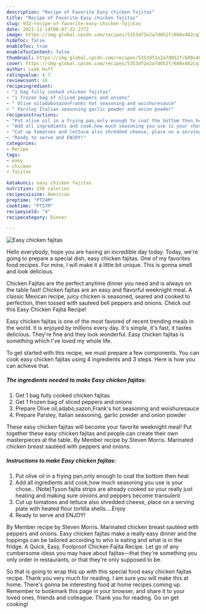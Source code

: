 ```yaml
---
description: "Recipe of Favorite Easy chicken fajitas"
title: "Recipe of Favorite Easy chicken fajitas"
slug: 932-recipe-of-favorite-easy-chicken-fajitas
date: 2021-11-14T06:07:22.277Z
image: https://img-global.cpcdn.com/recipes/5353df2e2a7d052f/680x482cq70/easy-chicken-fajitas-recipe-main-photo.jpg
hideToc: false
enableToc: true
enableTocContent: false
thumbnail: https://img-global.cpcdn.com/recipes/5353df2e2a7d052f/680x482cq70/easy-chicken-fajitas-recipe-main-photo.jpg
cover: https://img-global.cpcdn.com/recipes/5353df2e2a7d052f/680x482cq70/easy-chicken-fajitas-recipe-main-photo.jpg
author: Leah Huff
ratingvalue: 4.7
reviewcount: 16
recipeingredient:
- "1 bag fully cooked chicken fajitas"
- "1 frozen bag of sliced peppers and onions"
- " Olive oiladabosazonFranks hot seasoning and woishuresauce"
- " Parsley Italian seasoning garlic powder and onion powder"
recipeinstructions:
- "Put olive oil in a frying pan,only enough to coat the bottom then heat"
- "Add all ingredients and cook,how much seasoning you use is your chose.. (Note)Tyson fajita strips are already cooked so your really just heating and making sure oinions and peppers become transulent"
- "Cut up tomatoes and lettuce also shredded cheese, place on a serving plate with heated flour tortilla shells....Enjoy"
- "Ready to serve and ENJOY!"
categories:
- Recipe
tags:
- easy
- chicken
- fajitas

katakunci: easy chicken fajitas 
nutrition: 256 calories
recipecuisine: American
preptime: "PT24M"
cooktime: "PT37M"
recipeyield: "4"
recipecategory: Dinner

---
```



![Easy chicken fajitas](https://img-global.cpcdn.com/recipes/5353df2e2a7d052f/680x482cq70/easy-chicken-fajitas-recipe-main-photo.jpg)

Hello everybody, hope you are having an incredible day today. Today, we're going to prepare a special dish, easy chicken fajitas. One of my favorites food recipes. For mine, I will make it a little bit unique. This is gonna smell and look delicious.

Chicken Fajitas are the perfect anytime dinner you need and is always on the table fast! Chicken fajitas are an easy and flavorful weeknight meal. A classic Mexican recipe, juicy chicken is seasoned, seared and cooked to perfection, then tossed with sauteed bell peppers and onions. Check out this Easy Chicken Fajita Recipe!

Easy chicken fajitas is one of the most favored of recent trending meals in the world. It is enjoyed by millions every day. It's simple, it's fast, it tastes delicious. They're fine and they look wonderful. Easy chicken fajitas is something which I've loved my whole life.


To get started with this recipe, we must prepare a few components. You can cook easy chicken fajitas using 4 ingredients and 3 steps. Here is how you can achieve that.

<!--inarticleads1-->

##### The ingredients needed to make Easy chicken fajitas:

1. Get 1 bag fully cooked chicken fajitas
1. Get 1 frozen bag of sliced peppers and onions
1. Prepare  Olive oil,adabo,sazon,Frank&#39;s hot seasoning and woishuresauce
1. Prepare  Parsley, Italian seasoning, garlic powder and onion powder


These easy chicken fajitas will become your favorite weeknight meal! Put together these easy chicken fajitas and people can create their own masterpieces at the table. By Member recipe by Steven Morris. Marinated chicken breast sautéed with peppers and onions. 

<!--inarticleads2-->

##### Instructions to make Easy chicken fajitas:

1. Put olive oil in a frying pan,only enough to coat the bottom then heat
1. Add all ingredients and cook,how much seasoning you use is your chose.. (Note)Tyson fajita strips are already cooked so your really just heating and making sure oinions and peppers become transulent
1. Cut up tomatoes and lettuce also shredded cheese, place on a serving plate with heated flour tortilla shells....Enjoy
1. Ready to serve and ENJOY!

By Member recipe by Steven Morris. Marinated chicken breast sautéed with peppers and onions. Easy chicken fajitas make a really easy dinner and the toppings can be tailored according to who is eating and what is in the fridge. A Quick, Easy, Foolproof Chicken Fajita Recipe. Let go of any cumbersome ideas you may have about fajitas—that they&#39;re something you only order in restaurants, or that they&#39;re only supposed to be. 

So that is going to wrap this up with this special food easy chicken fajitas recipe. Thank you very much for reading. I am sure you will make this at home. There's gonna be interesting food at home recipes coming up. Remember to bookmark this page in your browser, and share it to your loved ones, friends and colleague. Thank you for reading. Go on get cooking!
